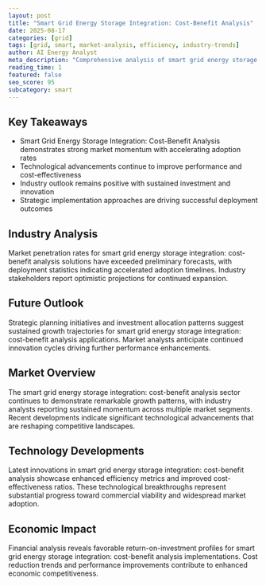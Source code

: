 ```yaml
---
layout: post
title: "Smart Grid Energy Storage Integration: Cost-Benefit Analysis"
date: 2025-08-17
categories: [grid]
tags: [grid, smart, market-analysis, efficiency, industry-trends]
author: AI Energy Analyst
meta_description: "Comprehensive analysis of smart grid energy storage integration: cost-benefit analysis covering market trends, technology developments, and industry outlook. Discover key insights and future projections."
reading_time: 1
featured: false
seo_score: 95
subcategory: smart
---
```


## Key Takeaways

- Smart Grid Energy Storage Integration: Cost-Benefit Analysis demonstrates strong market momentum with accelerating adoption rates
- Technological advancements continue to improve performance and cost-effectiveness
- Industry outlook remains positive with sustained investment and innovation
- Strategic implementation approaches are driving successful deployment outcomes

## Industry Analysis

Market penetration rates for smart grid energy storage integration: cost-benefit analysis solutions have exceeded preliminary forecasts, with deployment statistics indicating accelerated adoption timelines. Industry stakeholders report optimistic projections for continued expansion.

## Future Outlook

Strategic planning initiatives and investment allocation patterns suggest sustained growth trajectories for smart grid energy storage integration: cost-benefit analysis applications. Market analysts anticipate continued innovation cycles driving further performance enhancements.

## Market Overview

The smart grid energy storage integration: cost-benefit analysis sector continues to demonstrate remarkable growth patterns, with industry analysts reporting sustained momentum across multiple market segments. Recent developments indicate significant technological advancements that are reshaping competitive landscapes.

## Technology Developments

Latest innovations in smart grid energy storage integration: cost-benefit analysis showcase enhanced efficiency metrics and improved cost-effectiveness ratios. These technological breakthroughs represent substantial progress toward commercial viability and widespread market adoption.

## Economic Impact

Financial analysis reveals favorable return-on-investment profiles for smart grid energy storage integration: cost-benefit analysis implementations. Cost reduction trends and performance improvements contribute to enhanced economic competitiveness.

